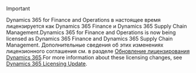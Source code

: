 > [!IMPORTANT]
> <span data-ttu-id="e1991-101">Dynamics 365 for Finance and Operations в настоящее время лицензируется как Dynamics 365 Finance и Dynamics 365 Supply Chain Management.</span><span class="sxs-lookup"><span data-stu-id="e1991-101">Dynamics 365 for Finance and Operations is now being licensed as Dynamics 365 Finance and Dynamics 365 Supply Chain Management.</span></span> <span data-ttu-id="e1991-102">Дополнительные сведения об этих изменениях лицензионного соглашения см. в разделе [Обновление лицензирования Dynamics 365](https://docs.microsoft.com/dynamics365/licensing/update).</span><span class="sxs-lookup"><span data-stu-id="e1991-102">For more information about these licensing changes, see [Dynamics 365 Licensing Update](https://docs.microsoft.com/dynamics365/licensing/update).</span></span> 
